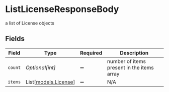 # ListLicenseResponseBody

a list of License objects


## Fields

| Field                                        | Type                                         | Required                                     | Description                                  |
| -------------------------------------------- | -------------------------------------------- | -------------------------------------------- | -------------------------------------------- |
| `count`                                      | *Optional[int]*                              | :heavy_minus_sign:                           | number of items present in the items array   |
| `items`                                      | List[[models.License](../models/license.md)] | :heavy_minus_sign:                           | N/A                                          |